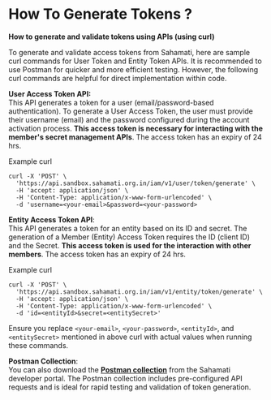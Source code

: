 # How To Generate Tokens ?

**How to generate and validate tokens using APIs (using curl)**

To generate and validate access tokens from Sahamati, here are sample curl commands for User Token and Entity Token APIs. It is recommended to use Postman for quicker and more efficient testing. However, the following curl commands are helpful for direct implementation within code.

**User Access Token API:**\
This API generates a token for a user (email/password-based authentication). To generate a User Access Token, the user must provide their username (email) and the password configured during the account activation process. **This access token is necessary for interacting with the member's secret management APIs**. The access token has an expiry of 24 hrs.

Example curl &#x20;

```
curl -X 'POST' \
  'https://api.sandbox.sahamati.org.in/iam/v1/user/token/generate' \
  -H 'accept: application/json' \
  -H 'Content-Type: application/x-www-form-urlencoded' \
  -d 'username=<your-email>&password=<your-password>
```

**Entity Access Token API**:\
This API generates a token for an entity based on its ID and secret. The generation of a Member (Entity) Access Token requires the ID (client ID) and the Secret. **This access token is used for the interaction with other members**. The access token has an expiry of 24 hrs.

Example curl

```
curl -X 'POST' \
  'https://api.sandbox.sahamati.org.in/iam/v1/entity/token/generate' \
  -H 'accept: application/json' \
  -H 'Content-Type: application/x-www-form-urlencoded' \
  -d 'id=<entityId>&secret=<entitySecret>'
```

Ensure you replace `<your-email>`, `<your-password>`, `<entityId>`, and `<entitySecret>` mentioned in above curl with actual values when running these commands.

**Postman Collection**:\
You can also download the [**Postman collection**](https://developer.sahamati.org.in/technical-specifications/identity-and-access-management#token-generation-apis) from the Sahamati developer portal. The Postman collection includes pre-configured API requests and is ideal for rapid testing and validation of token generation.
